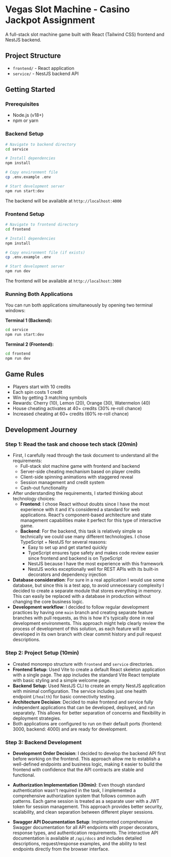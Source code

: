 # Vegas Slot Machine - Casino Jackpot Assignment

A full-stack slot machine game built with React (Tailwind CSS) frontend and NestJS backend.

## Project Structure

- `frontend/` - React application
- `service/` - NestJS backend API

## Getting Started

### Prerequisites

- Node.js (v18+)
- npm or yarn

### Backend Setup

```bash
# Navigate to backend directory
cd service

# Install dependencies
npm install

# Copy environment file
cp .env.example .env

# Start development server
npm run start:dev
```

The backend will be available at `http://localhost:4000`

### Frontend Setup

```bash
# Navigate to frontend directory
cd frontend

# Install dependencies
npm install

# Copy environment file (if exists)
cp .env.example .env

# Start development server
npm run dev
```

The frontend will be available at `http://localhost:3000`

### Running Both Applications

You can run both applications simultaneously by opening two terminal windows:

**Terminal 1 (Backend):**

```bash
cd service
npm run start:dev
```

**Terminal 2 (Frontend):**

```bash
cd frontend
npm run dev
```

## Game Rules

- Players start with 10 credits
- Each spin costs 1 credit
- Win by getting 3 matching symbols
- Rewards: Cherry (10), Lemon (20), Orange (30), Watermelon (40)
- House cheating activates at 40+ credits (30% re-roll chance)
- Increased cheating at 60+ credits (60% re-roll chance)

## Development Journey

### Step 1: Read the task and choose tech stack (20min)

- First, I carefully read through the task document to understand all the requirements:
  - Full-stack slot machine game with frontend and backend
  - Server-side cheating mechanism based on player credits
  - Client-side spinning animations with staggered reveal
  - Session management and credit system
  - Cash-out functionality
- After understanding the requirements, I started thinking about technology choices:
  - **Frontend**: I chose React without doubts since I have the most experience with it and it's considered a standard for web applications. React's component-based architecture and state management capabilities make it perfect for this type of interactive game.
  - **Backend**: For the backend, this task is relatively simple so technically we could use many different technologies. I chose TypeScript + NestJS for several reasons:
    - Easy to set up and get started quickly
    - TypeScript ensures type safety and makes code review easier since frontend and backend is on TypeScript
    - NestJS because I have the most experience with this framework
    - NestJS works exceptionally well for REST APIs with its built-in decorators and dependency injection
- **Database consideration**: For sure in a real application I would use some database, but since this is a test app, to avoid unnecessary complexity I decided to create a separate module that stores everything in memory. This can easily be replaced with a database in production without changing the core business logic.
- **Development workflow**: I decided to follow regular development practices by having one `main` branch and creating separate feature branches with pull requests, as this is how it's typically done in real development environments. This approach might help clearly review the process of development of this solution, as each feature will be developed in its own branch with clear commit history and pull request descriptions.

### Step 2: Project Setup (10min)

- Created monorepo structure with `frontend` and `service` directories.
- **Frontend Setup**: Used Vite to create a default React skeleton application with a single page. The app includes the standard Vite React template with basic styling and a simple welcome page.
- **Backend Setup**: Used NestJS CLI to create an empty NestJS application with minimal configuration. The service includes just one health endpoint (`/health`) for basic connectivity testing.
- **Architecture Decision**: Decided to make frontend and service fully independent applications that can be developed, deployed, and run separately. This allows for better separation of concerns and flexibility in deployment strategies.
- Both applications are configured to run on their default ports (frontend: 3000, backend: 4000) and are ready for development.

### Step 3: Backend Development

- **Development Order Decision**: I decided to develop the backend API first before working on the frontend. This approach allow me to establish a well-defined endpoints and business logic, making it easier to build the frontend with confidence that the API contracts are stable and functional.

- **Authorization Implementation (30min)**: Even though standard authentication wasn't required in the task, I implemented a comprehensive authorization system that follows common auth patterns. Each game session is treated as a separate user with a JWT token for session management. This approach provides better security, scalability, and clean separation between different player sessions.

- **Swagger API Documentation Setup**: Implemented comprehensive Swagger documentation for all API endpoints with proper decorators, response types, and authentication requirements. The interactive API documentation is available at `/api/docs` and includes detailed descriptions, request/response examples, and the ability to test endpoints directly from the browser interface.
